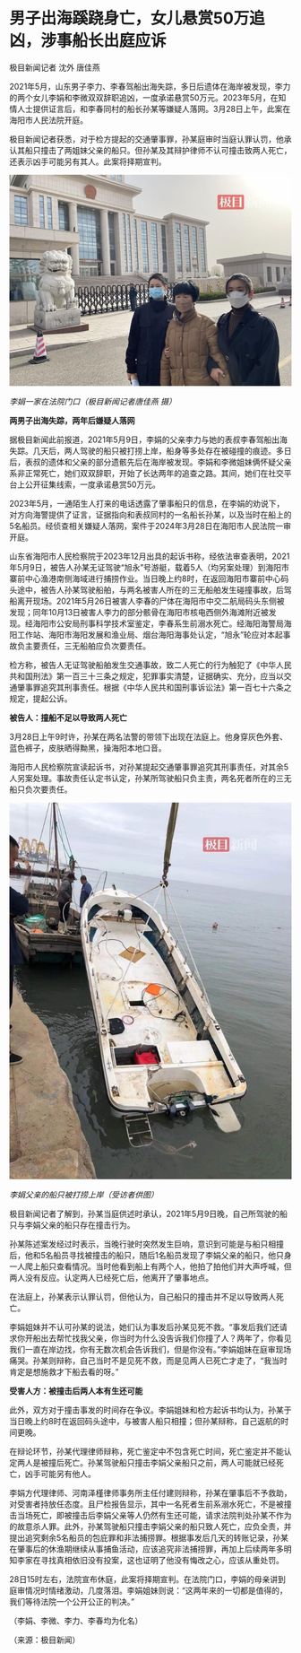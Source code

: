 # 男子出海蹊跷身亡，女儿悬赏50万追凶，涉事船长出庭应诉

极目新闻记者 沈外 唐佳燕

2021年5月，山东男子李力、李春驾船出海失踪，多日后遗体在海岸被发现，李力的两个女儿李娟和李微双双辞职追凶，一度承诺悬赏50万元。2023年5月，在知情人士提供证言后，和李春同村的船长孙某等嫌疑人落网。3月28日上午，此案在海阳市人民法院开庭。

极目新闻记者获悉，对于检方提起的交通肇事罪，孙某庭审时当庭认罪认罚，他承认其船只撞击了两姐妹父亲的船只。但孙某及其辩护律师不认可撞击致两人死亡，还表示凶手可能另有其人。此案将择期宣判。

![6683aad09a5ea05259b3cba266962f93.jpg](https://raw.githubusercontent.com/qqhsx/qqnews_image/main/2024/03/28/男子出海蹊跷身亡，女儿悬赏50万追凶，涉事船长出庭应诉/6683aad09a5ea05259b3cba266962f93.jpg)

 _李娟一家在法院门口（极目新闻记者唐佳燕 摄）_

**两男子出海失踪，两年后嫌疑人落网**

据极目新闻此前报道，2021年5月9日，李娟的父亲李力与她的表叔李春驾船出海失踪。几天后，两人驾驶的船只被打捞上岸，船身等多处存在被碰撞的痕迹。多日后，表叔的遗体和父亲的部分遗骸先后在海岸被发现。李娟和李微姐妹俩怀疑父亲系非正常死亡，她们双双辞职，开始了长达两年的追查之路。其间，她们在社交平台上公开征集线索，一度承诺悬赏50万元。

2023年5月，一通陌生人打来的电话透露了肇事船只的信息，在李娟的劝说下，对方向海警提供了证言，证据指向和表叔同村的一名船长孙某，以及当时在船上的5名船员。经侦查相关嫌疑人落网，案件于2024年3月28日在海阳市人民法院一审开庭。

山东省海阳市人民检察院于2023年12月出具的起诉书称，经依法审查表明，2021年5月9日，被告人孙某无证驾驶“旭永”号游艇，载着5人（均另案处理）到海阳市寨前中心渔港南侧海域进行捕捞作业。当日晚上约8时，在返回海阳市寨前中心码头途中，被告人孙某驾驶船舶，与两名被害人所在的三无船舶发生碰撞事故，后驾船离开现场。2021年5月26日被害人李春的尸体在海阳市中交二航局码头东侧被发现；同年10月13日被害人李力的部分骸骨在海阳市核电西侧外海滩附近被发现。经海阳市公安局刑事科学技术室鉴定，李春系生前溺水死亡。经海阳海警局海阳工作站、海阳市海阳发展和渔业局、烟台海阳海事处认定，“旭永”轮应对本起事故负主要责任，三无船舶应负次要责任。

检方称，被告人无证驾驶船舶发生交通事故，致二人死亡的行为触犯了《中华人民共和国刑法》第一百三十三条之规定，犯罪事实清楚，证据确实、充分，应当以交通肇事罪追究其刑事责任。根据《中华人民共和国刑事诉讼法》第一百七十六条之规定，提起公诉。

**被告人：撞船不足以导致两人死亡**

3月28日上午9时许，孙某在两名法警的带领下出现在法庭上。他身穿灰色外套、蓝色裤子，皮肤晒得黝黑，操海阳本地口音。

海阳市人民检察院宣读起诉书，对孙某提起交通肇事罪追究其刑事责任，对其余5人另案处理。事故责任认定书认定，孙某所驾驶船只负主责，两名死者所在的三无船只负次要责任。

![33b61a089e58cde85d2cf8d34120ec6b.jpg](https://raw.githubusercontent.com/qqhsx/qqnews_image/main/2024/03/28/男子出海蹊跷身亡，女儿悬赏50万追凶，涉事船长出庭应诉/33b61a089e58cde85d2cf8d34120ec6b.jpg)

 _李娟父亲的船只被打捞上岸（受访者供图）_

极目新闻记者了解到，孙某当庭供述时承认，2021年5月9日晚，自己所驾驶的船只与李娟父亲的船只存在撞击行为。

孙某陈述案发经过时表示，当晚行驶时突然发生巨响，意识到可能是与船只相撞后，他和5名船员寻找被撞击的船只，随后1名船员发现了李娟父亲的船只，他只身一人爬上船只查看情况。当时他看到船上有两个人，他拍了拍他们并大声呼喊，但两人没有反应。认定两人已经死亡后，他离开了肇事地点。

在法庭上，孙某表示认罪认罚，但他认为，自己船只的撞击并不足以导致两人死亡。

李娟姐妹并不认可孙某的说法，她们认为事发后孙某见死不救。“事发后我们还请求你开船出去帮忙找我父亲，你当时为什么没告诉我们你撞了人？两年了，你看见我们一直在岸边找，你有无数次机会告诉我们，但是你没有。”李娟姐妹在庭审现场痛哭。孙某则辩称，自己当时不是见死不救，而是见两人已死亡才走了，“我当时肯定是想施救才下船去看的呀。”

**受害人方：被撞击后两人本有生还可能**

此外，双方对于撞击事发的时间存在争议。李娟姐妹和检方起诉书均认为，孙某于当日晚上约8时在返回码头途中，与被害人船只相撞；但孙某辩称，自己返航的时间更晚。

在辩论环节，孙某代理律师辩称，死亡鉴定中不包含死亡时间，死亡鉴定并不能认定两人是被撞后死亡。孙某驾驶船只撞击李娟父亲船只之前，两人可能就已经死亡，凶手可能另有他人。

李娟方代理律师、河南泽槿律师事务所主任付建则辩称，孙某在肇事后不予救助，对受害者持放任态度。且尸检报告显示，其中一名死者生前系溺水死亡，不是被撞击当场死亡，即被撞击后李娟父亲等人仍然有生还可能，请求法院判处孙某不作为的故意杀人罪。此外，孙某驾驶船只撞击李娟父亲的船只致人死亡，应负全责，并提出追究剩余5名船员的包庇罪和非法捕捞罪。根据事发后几天的转账记录，孙某在肇事后的休渔期继续从事捕鱼活动，应该追究非法捕捞罪，再加上后续两年多明知李家在寻找真相依旧没有投案，这也证明了他没有悔改之心，应该从重处罚。

28日15时左右，法院宣布休庭，此案将择期宣判。在法院门口，李娟的母亲讲到庭审情况时情绪激动，几度落泪。李娟姐妹则说：“这两年来的一切都是值得的，我们等待法院一个公开公正的判决。”

（李娟、李微、李力、李春均为化名）

（来源：极目新闻）

